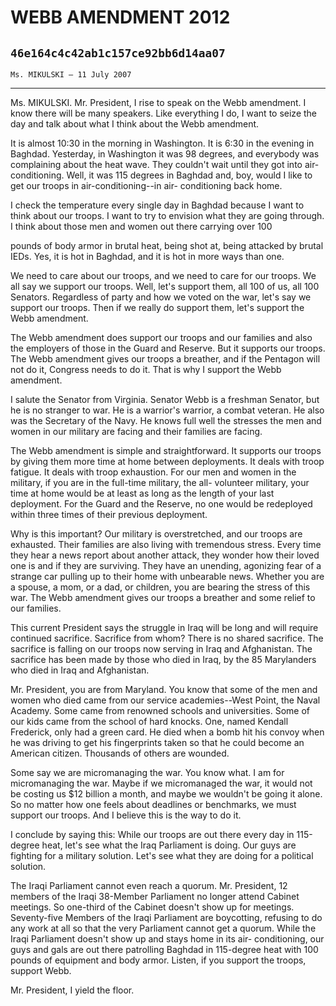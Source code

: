 # WEBB AMENDMENT 2012
## `46e164c4c42ab1c157ce92bb6d14aa07`
`Ms. MIKULSKI — 11 July 2007`

---


Ms. MIKULSKI. Mr. President, I rise to speak on the Webb amendment. I 
know there will be many speakers. Like everything I do, I want to seize 
the day and talk about what I think about the Webb amendment.

It is almost 10:30 in the morning in Washington. It is 6:30 in the 
evening in Baghdad. Yesterday, in Washington it was 98 degrees, and 
everybody was complaining about the heat wave. They couldn't wait until 
they got into air-conditioning. Well, it was 115 degrees in Baghdad 
and, boy, would I like to get our troops in air-conditioning--in air-
conditioning back home.

I check the temperature every single day in Baghdad because I want to 
think about our troops. I want to try to envision what they are going 
through. I think about those men and women out there carrying over 100


pounds of body armor in brutal heat, being shot at, being attacked by 
brutal IEDs. Yes, it is hot in Baghdad, and it is hot in more ways than 
one.

We need to care about our troops, and we need to care for our troops. 
We all say we support our troops. Well, let's support them, all 100 of 
us, all 100 Senators. Regardless of party and how we voted on the war, 
let's say we support our troops. Then if we really do support them, 
let's support the Webb amendment.

The Webb amendment does support our troops and our families and also 
the employers of those in the Guard and Reserve. But it supports our 
troops. The Webb amendment gives our troops a breather, and if the 
Pentagon will not do it, Congress needs to do it. That is why I support 
the Webb amendment.

I salute the Senator from Virginia. Senator Webb is a freshman 
Senator, but he is no stranger to war. He is a warrior's warrior, a 
combat veteran. He also was the Secretary of the Navy. He knows full 
well the stresses the men and women in our military are facing and 
their families are facing.

The Webb amendment is simple and straightforward. It supports our 
troops by giving them more time at home between deployments. It deals 
with troop fatigue. It deals with troop exhaustion. For our men and 
women in the military, if you are in the full-time military, the all-
volunteer military, your time at home would be at least as long as the 
length of your last deployment. For the Guard and the Reserve, no one 
would be redeployed within three times of their previous deployment.

Why is this important? Our military is overstretched, and our troops 
are exhausted. Their families are also living with tremendous stress. 
Every time they hear a news report about another attack, they wonder 
how their loved one is and if they are surviving. They have an 
unending, agonizing fear of a strange car pulling up to their home with 
unbearable news. Whether you are a spouse, a mom, or a dad, or 
children, you are bearing the stress of this war. The Webb amendment 
gives our troops a breather and some relief to our families.

This current President says the struggle in Iraq will be long and 
will require continued sacrifice. Sacrifice from whom? There is no 
shared sacrifice. The sacrifice is falling on our troops now serving in 
Iraq and Afghanistan. The sacrifice has been made by those who died in 
Iraq, by the 85 Marylanders who died in Iraq and Afghanistan.

Mr. President, you are from Maryland. You know that some of the men 
and women who died came from our service academies--West Point, the 
Naval Academy. Some came from renowned schools and universities. Some 
of our kids came from the school of hard knocks. One, named Kendall 
Frederick, only had a green card. He died when a bomb hit his convoy 
when he was driving to get his fingerprints taken so that he could 
become an American citizen. Thousands of others are wounded.

Some say we are micromanaging the war. You know what. I am for 
micromanaging the war. Maybe if we micromanaged the war, it would not 
be costing us $12 billion a month, and maybe we wouldn't be going it 
alone. So no matter how one feels about deadlines or benchmarks, we 
must support our troops. And I believe this is the way to do it.

I conclude by saying this: While our troops are out there every day 
in 115-degree heat, let's see what the Iraq Parliament is doing. Our 
guys are fighting for a military solution. Let's see what they are 
doing for a political solution.

The Iraqi Parliament cannot even reach a quorum. Mr. President, 12 
members of the Iraqi 38-Member Parliament no longer attend Cabinet 
meetings. So one-third of the Cabinet doesn't show up for meetings. 
Seventy-five Members of the Iraqi Parliament are boycotting, refusing 
to do any work at all so that the very Parliament cannot get a quorum. 
While the Iraqi Parliament doesn't show up and stays home in its air-
conditioning, our guys and gals are out there patrolling Baghdad in 
115-degree heat with 100 pounds of equipment and body armor. Listen, if 
you support the troops, support Webb.


Mr. President, I yield the floor.
